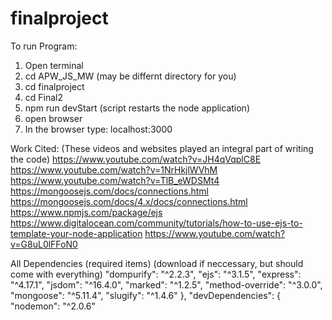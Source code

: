 # finalproject
To run Program: 
1. Open terminal
2. cd APW_JS_MW       (may be differnt directory for you)
3. cd finalproject
4. cd Final2
5. npm run devStart   (script restarts the node application)
6. open browser
7. In the browser type:   localhost:3000

Work Cited:
(These videos and websites played an integral part of writing the code)
https://www.youtube.com/watch?v=JH4qVqplC8E
https://www.youtube.com/watch?v=1NrHkjlWVhM
https://www.youtube.com/watch?v=TlB_eWDSMt4
https://mongoosejs.com/docs/connections.html
https://mongoosejs.com/docs/4.x/docs/connections.html
https://www.npmjs.com/package/ejs
https://www.digitalocean.com/community/tutorials/how-to-use-ejs-to-template-your-node-application
https://www.youtube.com/watch?v=G8uL0lFFoN0

All Dependencies (required items)
(download if neccessary, but should come with everything)
"dompurify": "^2.2.3",
    "ejs": "^3.1.5",
    "express": "^4.17.1",
    "jsdom": "^16.4.0",
    "marked": "^1.2.5",
    "method-override": "^3.0.0",
    "mongoose": "^5.11.4",
    "slugify": "^1.4.6"
  },
  "devDependencies": {
    "nodemon": "^2.0.6"
